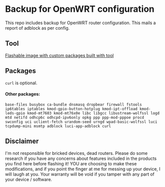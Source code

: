 
# Backup for OpenWRT configuration

This repo includes backup for OpenWRT router configuration. This mails a report of adblock as per config.




## Tool

[Flashable image with custom packages built with tool](https://firmware-selector.openwrt.org/)


## Packages

`curl` is optional.

#### Other packages:

`base-files busybox ca-bundle dnsmasq dropbear firewall fstools ip6tables iptables kmod-gpio-button-hotplug kmod-ipt-offload kmod-leds-gpio kmod-mt7603 kmod-mt76x0e libc libgcc libustream-wolfssl logd mtd netifd odhcp6c odhcpd-ipv6only opkg ppp ppp-mod-pppoe procd swconfig uci uclient-fetch urandom-seed urngd wpad-basic-wolfssl luci tcpdump-mini msmtp adblock luci-app-adblock curl`



## Disclaimer

I'm not responsible for bricked devices, dead routers. 
Please do some research if you have any concerns about features included in the products you find here before flashing it! 
YOU are choosing to make these modifications, and if you point the finger at me for messing up your device, I will laugh at you. 
Your warranty will be void if you tamper with any part of your device / software.


